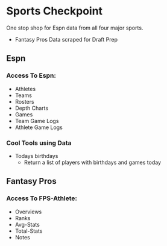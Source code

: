 # Sports Checkpoint

One stop shop for Espn data from all four major sports.

- Fantasy Pros Data scraped for Draft Prep

## Espn

### Access To Espn:

- Athletes
- Teams
- Rosters
- Depth Charts
- Games
- Team Game Logs
- Athlete Game Logs

### Cool Tools using Data

- Todays birthdays
  - Return a list of players with birthdays and games today

## Fantasy Pros

### Access To FPS-Athlete:

- Overviews
- Ranks
- Avg-Stats
- Total-Stats
- Notes
